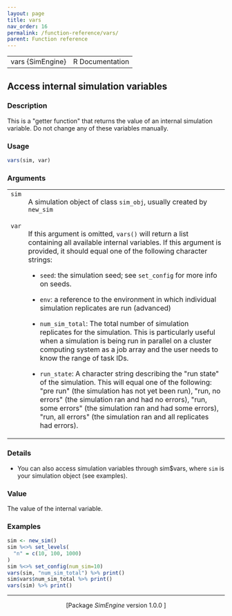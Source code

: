 ```yaml
---
layout: page
title: vars 
nav_order: 16 
permalink: /function-reference/vars/
parent: Function reference
---
```



<table width="100%" summary="page for vars {SimEngine}"><tr><td>vars {SimEngine}</td><td style="text-align: right;">R Documentation</td></tr></table>

<h2>Access internal simulation variables</h2>

<h3>Description</h3>

<p>This is a &quot;getter function&quot; that returns the value of an
internal simulation variable. Do not change any of these variables
manually.
</p>


<h3>Usage</h3>

```R
vars(sim, var)
```


<h3>Arguments</h3>

<table summary="R argblock">
<tr valign="top"><td><span style='font-family:&quot;SFMono-Regular&quot;,Menlo,Consolas,Monospace; font-size:0.85em'>sim</span></td>
<td>
<p>A simulation object of class <span style='font-family:&quot;SFMono-Regular&quot;,Menlo,Consolas,Monospace; font-size:0.85em'>sim_obj</span>, usually created by
<span style='font-family:&quot;SFMono-Regular&quot;,Menlo,Consolas,Monospace; font-size:0.85em'>new_sim</span></p>
</td></tr>
<tr valign="top"><td><span style='font-family:&quot;SFMono-Regular&quot;,Menlo,Consolas,Monospace; font-size:0.85em'>var</span></td>
<td>
<p>If this argument is omitted, <span style='font-family:&quot;SFMono-Regular&quot;,Menlo,Consolas,Monospace; font-size:0.85em'>vars()</span> will return a list
containing all available internal variables. If this argument is
provided, it should equal one of the following character strings:
</p>

<ul>
<li><p><span style='font-family:&quot;SFMono-Regular&quot;,Menlo,Consolas,Monospace; font-size:0.85em'>seed</span>: the simulation seed; see <span style='font-family:&quot;SFMono-Regular&quot;,Menlo,Consolas,Monospace; font-size:0.85em'>set_config</span> for
more info on seeds.
</p>
</li>
<li><p><span style='font-family:&quot;SFMono-Regular&quot;,Menlo,Consolas,Monospace; font-size:0.85em'>env</span>: a reference to the environment in which individual
simulation replicates are run (advanced)
</p>
</li>
<li><p><span style='font-family:&quot;SFMono-Regular&quot;,Menlo,Consolas,Monospace; font-size:0.85em'>num_sim_total</span>: The total number of simulation replicates
for the simulation. This is particularly useful when a simulation is
being run in parallel on a cluster computing system as a job array and
the user needs to know the range of task IDs.
</p>
</li>
<li><p><span style='font-family:&quot;SFMono-Regular&quot;,Menlo,Consolas,Monospace; font-size:0.85em'>run_state</span>: A character string describing the &quot;run state&quot; of
the simulation. This will equal one of the following: &quot;pre run&quot; (the
simulation has not yet been run), &quot;run, no errors&quot; (the simulation ran
and had no errors), &quot;run, some errors&quot; (the simulation ran and had some
errors), &quot;run, all errors&quot; (the simulation ran and all replicates had
errors).
</p>
</li></ul>
</td></tr>
</table>


<h3>Details</h3>


<ul>
<li><p>You can also access simulation variables through sim$vars, where
<span style='font-family:&quot;SFMono-Regular&quot;,Menlo,Consolas,Monospace; font-size:0.85em'>sim</span> is your simulation object (see examples).
</p>
</li></ul>



<h3>Value</h3>

<p>The value of the internal variable.
</p>


<h3>Examples</h3>

```R
sim <- new_sim()
sim %<>% set_levels(
  "n" = c(10, 100, 1000)
)
sim %<>% set_config(num_sim=10)
vars(sim, "num_sim_total") %>% print()
sim$vars$num_sim_total %>% print()
vars(sim) %>% print()
```

<hr /><div style="text-align: center;">[Package <em>SimEngine</em> version 1.0.0 ]</div>
